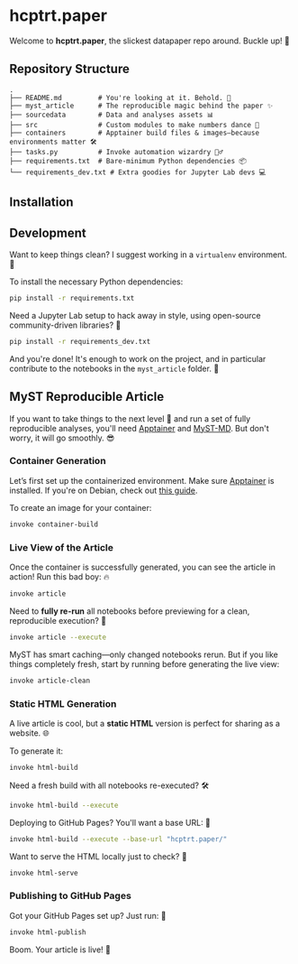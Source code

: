 # hcptrt.paper

Welcome to **hcptrt.paper**, the slickest datapaper repo around. Buckle up! 🚀

## Repository Structure

```
.
├── README.md         # You're looking at it. Behold. 📖
├── myst_article      # The reproducible magic behind the paper ✨
├── sourcedata        # Data and analyses assets 📊
├── src               # Custom modules to make numbers dance 🕺
├── containers        # Apptainer build files & images—because environments matter 🛠️
├── tasks.py          # Invoke automation wizardry 🧙‍♂️
├── requirements.txt  # Bare-minimum Python dependencies 📦
└── requirements_dev.txt # Extra goodies for Jupyter Lab devs 💻
```

## Installation

## Development

Want to keep things clean? I suggest working in a `virtualenv` environment. 🧼

To install the necessary Python dependencies:

```bash
pip install -r requirements.txt
```

Need a Jupyter Lab setup to hack away in style, using open-source community-driven libraries? 🚀

```bash
pip install -r requirements_dev.txt
```

And you're done! It's enough to work on the project, and in particular contribute to the notebooks in the `myst_article` folder. 🎯

## MyST Reproducible Article

If you want to take things to the next level 🚀 and run a set of fully reproducible analyses, you'll need [Apptainer](https://apptainer.org/) and [MyST-MD](https://mystmd.org/). But don't worry, it will go smoothly. 😎

### Container Generation

Let’s first set up the containerized environment. Make sure [Apptainer](https://apptainer.org/docs/admin/main/installation.html) is installed. If you're on Debian, check out [this guide](https://apptainer.org/docs/admin/main/installation.html#install-debian-packages).

To create an image for your container:

```bash
invoke container-build
```

### Live View of the Article

Once the container is successfully generated, you can see the article in action! Run this bad boy: 🔥

```bash
invoke article
```

Need to **fully re-run** all notebooks before previewing for a clean, reproducible execution? 🔄

```bash
invoke article --execute
```

MyST has smart caching—only changed notebooks rerun. But if you like things completely fresh, start by running before generating the live view:

```bash
invoke article-clean
```

### Static HTML Generation

A live article is cool, but a **static HTML** version is perfect for sharing as a website. 🌐

To generate it:

```bash
invoke html-build
```

Need a fresh build with all notebooks re-executed? 🛠️

```bash
invoke html-build --execute
```

Deploying to GitHub Pages? You'll want a base URL: 🔗

```bash
invoke html-build --execute --base-url "hcptrt.paper/"
```

Want to serve the HTML locally just to check? 👀

```bash
invoke html-serve
```

### Publishing to GitHub Pages

Got your GitHub Pages set up? Just run: 🚀

```bash
invoke html-publish
```

Boom. Your article is live! 🎉
